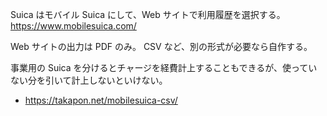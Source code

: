 Suica はモバイル Suica にして、Web サイトで利用履歴を選択する。
https://www.mobilesuica.com/

Web サイトの出力は PDF のみ。
CSV など、別の形式が必要なら自作する。

事業用の Suica を分けるとチャージを経費計上することもできるが、使っていない分を引いて計上しないといけない。

- https://takapon.net/mobilesuica-csv/
